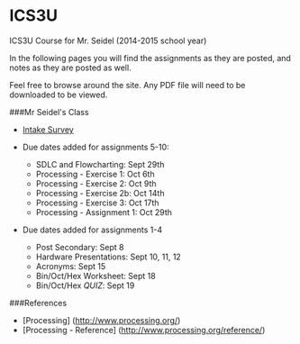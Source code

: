 ICS3U
=====

ICS3U Course for Mr. Seidel (2014-2015 school year)

In the following pages you will find the assignments as they are posted, and notes as they are posted as well.

Feel free to browse around the site.  Any PDF file will need to be downloaded to be viewed.

###Mr Seidel's Class
* [Intake Survey](https://docs.google.com/forms/d/1L3RliOHHLfAlCdnqRfsVPs3v2EgrA9q4NAeOPllJC5A/viewform)
* Due dates added for assignments 5-10:
  * SDLC and Flowcharting: Sept 29th
  * Processing - Exercise 1: Oct 6th
  * Processing - Exercise 2: Oct 9th
  * Processing - Exercise 2b: Oct 14th
  * Processing - Exercise 3: Oct 17th
  * Processing - Assignment 1: Oct 29th

* Due dates added for assignments 1-4
  * Post Secondary: Sept 8
  * Hardware Presentations: Sept 10, 11, 12
  * Acronyms: Sept 15
  * Bin/Oct/Hex Worksheet: Sept 18
  * Bin/Oct/Hex _QUIZ_: Sept 19

###References
* [Processing] (http://www.processing.org/)
* [Processing - Reference] (http://www.processing.org/reference/)
